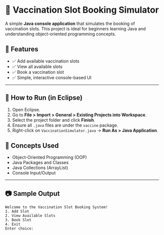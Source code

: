# 💉 Vaccination Slot Booking Simulator

A simple **Java console application** that simulates the booking of vaccination slots. This project is ideal for beginners learning Java and understanding object-oriented programming concepts.

## 🚀 Features

- ✅ Add available vaccination slots  
- ✅ View all available slots  
- ✅ Book a vaccination slot  
- ✅ Simple, interactive console-based UI  

---

## 🚀 How to Run (in Eclipse)

1. Open Eclipse.
2. Go to **File > Import > General > Existing Projects into Workspace**.
3. Select the project folder and click **Finish**.
4. Ensure all `.java` files are under the `vaccine` package.
5. Right-click on `VaccinationSimulator.java` → **Run As > Java Application**.


## 🧠 Concepts Used

- Object-Oriented Programming (OOP)
- Java Packages and Classes
- Java Collections (ArrayList)
- Console Input/Output

---

## 📷 Sample Output

```
Welcome to the Vaccination Slot Booking System!
1. Add Slot
2. View Available Slots
3. Book Slot
4. Exit
Enter choice: 
```
